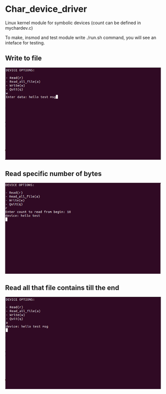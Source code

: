 # Char_device_driver
Linux kernel module for symbolic devices (count can be defined in mychardev.c)

To make, insmod and test module write ./run.sh command, you will see an inteface for testing.

## Write to file

![Im1](./images/2.png)

## Read specific number of bytes
![Im2](./images/3.png)
 
## Read all that file contains till the end
![Im3](./images/4.png)
